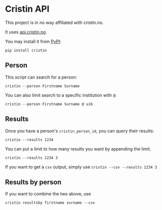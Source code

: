 # Cristin API

This project is in no way affiliated with cristin.no.

It uses [api.cristin.no](https://api.cristin.no/v2/doc/index.html).

You may install it from [PyPI](https://pypi.org/project/cristin):

`pip install cristin`


## Person

This script can search for a person:

`cristin --person Firstname Surname`

You can also limit search to a specific institution with `@`:

`cristin --person Firstname Surname @ uib`


## Results

Once you have a person's `cristin_person_id`, you can query their results:

`cristin --results 1234`

You can put a limit to how many results you want by appending the limit.

`cristin --results 1234 3`


If you want to get a `csv` output, simply use `cristin --csv --results 1234 3`

## Results by person

If you want to combine the two above, use

`cristin resultsby firstname surname --csv`
